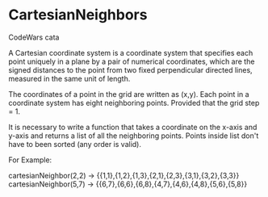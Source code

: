 # CartesianNeighbors
CodeWars cata

A Cartesian coordinate system is a coordinate system that specifies each point uniquely in a plane by a pair of numerical coordinates, 
which are the signed distances to the point from two fixed perpendicular directed lines, 
measured in the same unit of length.

The сoordinates of a point in the grid are written as (x,y). Each point in a coordinate system has eight neighboring points. 
Provided that the grid step = 1.

It is necessary to write a function that takes a coordinate on the x-axis and y-axis and returns a list of all the neighboring points. 
Points inside list don't have to been sorted (any order is valid).

For Example:

cartesianNeighbor(2,2) -> {{1,1},{1,2},{1,3},{2,1},{2,3},{3,1},{3,2},{3,3}}
cartesianNeighbor(5,7) -> {{6,7},{6,6},{6,8},{4,7},{4,6},{4,8},{5,6},{5,8}}

